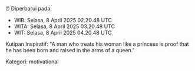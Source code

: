 ⏰ Diperbarui pada:
- WIB: Selasa, 8 April 2025 02.20.48 UTC
- WITA: Selasa, 8 April 2025 03.20.48 UTC
- WIT: Selasa, 8 April 2025 04.20.48 UTC

Kutipan Inspiratif:
"A man who treats his woman like a princess is proof that he has been born and raised in the arms of a queen."


Kategori: motivational

